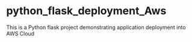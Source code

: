 # python_flask_deployment_Aws
This is a Python flask project demonstrating application deployment into AWS Cloud

